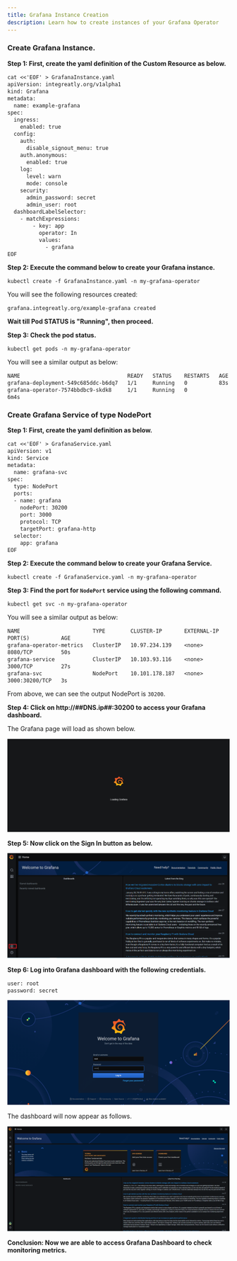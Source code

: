 ```yaml
---
title: Grafana Instance Creation 
description: Learn how to create instances of your Grafana Operator
---
```


###  Create Grafana Instance.

**Step 1: First, create the yaml definition of the Custom Resource as below.**

```execute
cat <<'EOF' > GrafanaInstance.yaml
apiVersion: integreatly.org/v1alpha1
kind: Grafana
metadata:
  name: example-grafana
spec:
  ingress:
    enabled: true
  config:
    auth:
      disable_signout_menu: true
    auth.anonymous:
      enabled: true
    log:
      level: warn
      mode: console
    security:
      admin_password: secret
      admin_user: root
  dashboardLabelSelector:
    - matchExpressions:
        - key: app
          operator: In
          values:
            - grafana
EOF
```

**Step 2: Execute the command below to create your Grafana instance.**

```execute
kubectl create -f GrafanaInstance.yaml -n my-grafana-operator
```
You will see the following resources created:

```output
grafana.integreatly.org/example-grafana created
```

**Wait till Pod STATUS is "Running", then proceed.**


**Step 3: Check the pod status.**

```execute
kubectl get pods -n my-grafana-operator
```

You will see a similar output as below:

```
NAME                                  READY   STATUS    RESTARTS   AGE
grafana-deployment-549c685ddc-b6dq7   1/1     Running   0          83s
grafana-operator-7574bbdbc9-skdk8     1/1     Running   0          6m4s
```

### Create Grafana Service of type NodePort 


**Step 1: First, create the yaml definition as below.**

```execute
cat <<'EOF' > GrafanaService.yaml
apiVersion: v1
kind: Service
metadata:
  name: grafana-svc
spec:
  type: NodePort
  ports:
  - name: grafana
    nodePort: 30200
    port: 3000
    protocol: TCP
    targetPort: grafana-http
  selector:
    app: grafana
EOF
```

**Step 2: Execute the command below to create your Grafana Service.**

```execute
kubectl create -f GrafanaService.yaml -n my-grafana-operator
```

**Step 3: Find the port for `NodePort` service using the following command.**

```execute
kubectl get svc -n my-grafana-operator
```

You will see a similar output as below:

```
NAME                       TYPE        CLUSTER-IP       EXTERNAL-IP   PORT(S)          AGE
grafana-operator-metrics   ClusterIP   10.97.234.139    <none>        8080/TCP         50s
grafana-service            ClusterIP   10.103.93.116    <none>        3000/TCP         27s
grafana-svc                NodePort    10.101.178.187   <none>        3000:30200/TCP   3s
```

From above, we can see the output NodePort is `30200`.

**Step 4: Click on http://##DNS.ip##:30200 to access your Grafana dashboard.** 


The Grafana page will load as shown below. 

![](_images/load.png)

**Step 5: Now click on the Sign In button as below.**


![](_images/signin.png)


**Step 6: Log into Grafana dashboard with the following credentials.**

```
user: root
password: secret
```

![](_images/login.png)

The dashboard will now appear as follows.

![](_images/dashboard.png)


**Conclusion: Now we are able to access Grafana Dashboard to check monitoring metrics.**
